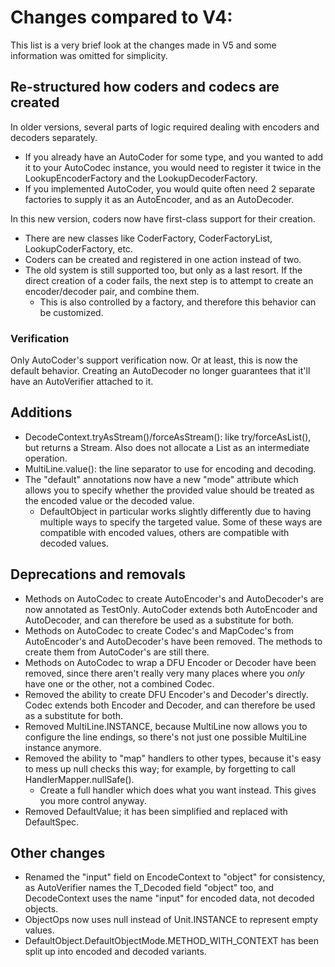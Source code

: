 # Changes compared to V4:

This list is a very brief look at the changes made in V5 and some information was omitted for simplicity.

## Re-structured how coders and codecs are created

In older versions, several parts of logic required dealing with encoders and decoders separately.
* If you already have an AutoCoder for some type, and you wanted to add it to your AutoCodec instance, you would need to register it twice in the LookupEncoderFactory and the LookupDecoderFactory.
* If you implemented AutoCoder, you would quite often need 2 separate factories to supply it as an AutoEncoder, and as an AutoDecoder.

In this new version, coders now have first-class support for their creation.
* There are new classes like CoderFactory, CoderFactoryList, LookupCoderFactory, etc.
* Coders can be created and registered in one action instead of two.
* The old system is still supported too, but only as a last resort. If the direct creation of a coder fails, the next step is to attempt to create an encoder/decoder pair, and combine them.
	* This is also controlled by a factory, and therefore this behavior can be customized.

### Verification

Only AutoCoder's support verification now. Or at least, this is now the default behavior. Creating an AutoDecoder no longer guarantees that it'll have an AutoVerifier attached to it.

## Additions

* DecodeContext.tryAsStream()/forceAsStream(): like try/forceAsList(), but returns a Stream. Also does not allocate a List as an intermediate operation.
* MultiLine.value(): the line separator to use for encoding and decoding.
* The "default" annotations now have a new "mode" attribute which allows you to specify whether the provided value should be treated as the encoded value or the decoded value.
	* DefaultObject in particular works slightly differently due to having multiple ways to specify the targeted value. Some of these ways are compatible with encoded values, others are compatible with decoded values.

## Deprecations and removals

* Methods on AutoCodec to create AutoEncoder's and AutoDecoder's are now annotated as TestOnly. AutoCoder extends both AutoEncoder and AutoDecoder, and can therefore be used as a substitute for both.
* Methods on AutoCodec to create Codec's and MapCodec's from AutoEncoder's and AutoDecoder's have been removed. The methods to create them from AutoCoder's are still there.
* Methods on AutoCodec to wrap a DFU Encoder or Decoder have been removed, since there aren't really very many places where you *only* have one or the other, not a combined Codec.
* Removed the ability to create DFU Encoder's and Decoder's directly. Codec extends both Encoder and Decoder, and can therefore be used as a substitute for both.
* Removed MultiLine.INSTANCE, because MultiLine now allows you to configure the line endings, so there's not just one possible MultiLine instance anymore.
* Removed the ability to "map" handlers to other types, because it's easy to mess up null checks this way; for example, by forgetting to call HandlerMapper.nullSafe().
	* Create a full handler which does what you want instead. This gives you more control anyway.
* Removed DefaultValue; it has been simplified and replaced with DefaultSpec.

## Other changes

* Renamed the "input" field on EncodeContext to "object" for consistency, as AutoVerifier names the T_Decoded field "object" too, and DecodeContext uses the name "input" for encoded data, not decoded objects.
* ObjectOps now uses null instead of Unit.INSTANCE to represent empty values.
* DefaultObject.DefaultObjectMode.METHOD_WITH_CONTEXT has been split up into encoded and decoded variants.